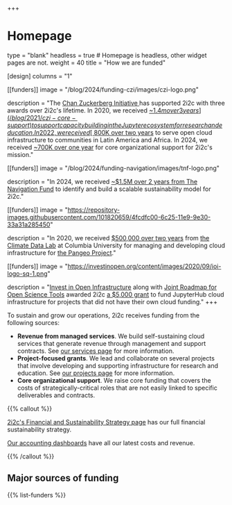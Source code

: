 +++
# Homepage
type = "blank"
headless = true  # Homepage is headless, other widget pages are not.
weight = 40
title = "How we are funded"

[design]
  columns = "1"

[[funders]]
  image = "/blog/2024/funding-czi/images/czi-logo.png"
  
  description = "The [Chan Zuckerberg Initiative ](https://chanzuckerberg.com/eoss/) has supported 2i2c with three awards over 2i2c's lifetime. In 2020, we received [~$1.4m over 3 years](/blog/2021/czi-core-support) to support capacity building in the Jupyter ecosystem for research and education. In 2022, we received [~$800K over two years](https://2i2c.org/blog/2022/czi-global-communities-announcement) to serve open cloud infrastructure to communities in Latin America and Africa. In 2024, we received [~700K over one year](/blog/2024/funding-czi) for core organizational support for 2i2c's mission."

[[funders]]
  image = "/blog/2024/funding-navigation/images/tnf-logo.png"
  
  description = "In 2024, we received [~$1.5M over 2 years from The Navigation Fund](/blog/2024/funding-navigation) to identify and build a scalable sustainability model for 2i2c."

[[funders]]
  image = "https://repository-images.githubusercontent.com/101820659/4fcdfc00-6c25-11e9-9e30-33a31a285450"
  
  description = "In 2020, we received [$500,000 over two years](/blog/2021/pangeo-goes-live/) from [the Climate Data Lab](https://medium.com/pangeo/announcing-the-climate-data-science-lab-funded-by-the-moore-foundation-4bc4314ac02d) at Columbia University  for managing and developing cloud infrastructure for [the Pangeo Project](https://pangeo.io)."

[[funders]]
  image = "https://investinopen.org/content/images/2020/09/ioi-logo-sq-1.png"
  
  description = "[Invest in Open Infrastructure](https://investinopen.org) along with [Joint Roadmap for Open Science Tools](https://jrost.org) awarded 2i2c [a $5,000 grant](https://investinopen.org/blog/jrost-rapid-response-fund-awardees/) to fund JupyterHub cloud infrastructure for projects that did not have their own cloud funding."
+++

To sustain and grow our operations, 2i2c receives funding from the following sources:

- **Revenue from managed services**. We build self-sustaining cloud services that generate revenue through management and support contracts. See [our services page](/platform) for more information.
- **Project-focused grants**. We lead and collaborate on several projects that involve developing and supporting infrastructure for research and education. See [our projects page](/projects) for more information.
- **Core organizational support**. We raise core funding that covers the costs of strategically-critical roles that are not easily linked to specific deliverables and contracts.

{{% callout %}}

[2i2c's Financial and Sustainability Strategy page](https://compass.2i2c.org/finance/strategy.html) has our full financial sustainability strategy.

[Our accounting dashboards](https://2i2c.org/kpis/finances) have all our latest costs and revenue.

{{% /callout %}}


## Major sources of funding

<!-- This is in layouts/shortcodes/list-funders.html -->
{{% list-funders %}}
